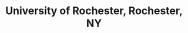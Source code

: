 ---
title: "University of Rochester, Rochester, NY"
project_id: 
conf_date: 1996-07-06
conference_id: ""
presenters:
   - peter_bandettini
summary: "University of Rochester, Rochester, NY"
file: /assets/presentations/
filename: 
layout: presentation
---